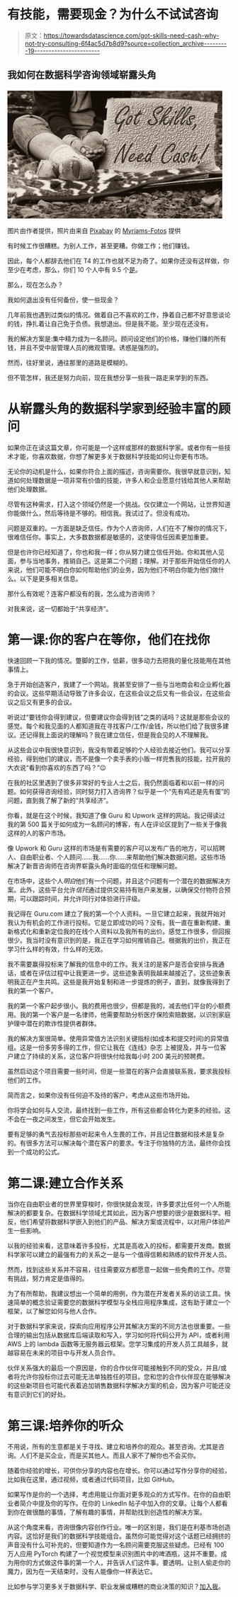 # 有技能，需要现金？为什么不试试咨询

> 原文：<https://towardsdatascience.com/got-skills-need-cash-why-not-try-consulting-6f4ac5d7b8d9?source=collection_archive---------19----------------------->

## 我如何在数据科学咨询领域崭露头角

![](img/b9c414171acd62f5a88970f59c11be28.png)

图片由作者提供，照片由来自 [Pixabay](https://pixabay.com/?utm_source=link-attribution&utm_medium=referral&utm_campaign=image&utm_content=5559310) 的 [Myriams-Fotos](https://pixabay.com/users/myriams-fotos-1627417/?utm_source=link-attribution&utm_medium=referral&utm_campaign=image&utm_content=5559310) 提供

有时候工作很糟糕。为别人工作，甚至更糟。你做工作；他们赚钱。

因此，每个人都辞去他们在 T4 的工作也就不足为奇了。如果你还没有这样做，你至少在考虑，那么，你们 10 个人中有 9.5 个[是](https://www.businessinsider.com/labor-shortage-workers-quitting-quit-job-pandemic-covid-survey-monster-2021-7#:~:text=95%25%20of%20workers%20are%20thinking,is%20the%20number%20one%20reason&text=Ninety%2Dfive%20percent%20of%20workers,in%20a%20Monster.com%20survey.)。

那么，现在怎么办？

我如何退出没有任何备份，使一些现金？

几年前我也遇到过类似的情况。做着自己不喜欢的工作，挣着自己都不好意思谈论的钱，挣扎着让自己免于负债。我想退出。但是我不能。至少现在还没有。

我的解决方案是:集中精力成为一名顾问。顾问设定他们的价格，赚他们赚的所有钱，并且不受中层管理人员的微观管理。诱惑是强烈的。

然而，往好里说，通往那里的道路是模糊的。

但不管怎样，我还是努力向前，现在我想分享一些我一路走来学到的东西。

# 从崭露头角的数据科学家到经验丰富的顾问

如果你正在读这篇文章，你可能是一个这样或那样的数据科学家。或者你有一些技术才能，你喜欢数据，你想了解更多关于数据科学技能如何让你更有市场。

无论你的动机是什么，如果你符合上面的描述，咨询需要你。我很早就意识到，知道如何处理数据是一项非常有价值的技能，许多人和企业愿意付钱给其他人来帮助他们处理数据。

尽管有这种需求，打入这个领域仍然是一个挑战。仅仅建立一个网站，让世界知道你能做什么，然后等待是不够的。相信我。我试过了。但没有成功。

问题是双重的。一方面是缺乏信任。作为个人咨询师，人们在不了解你的情况下，很难信任你。事实上，大多数数据都是敏感的，这使得信任因素更加重要。

但是也许你已经知道了，你也和我一样；你从努力建立信任开始。你和其他人见面，参与当地事务，推销自己。这是第二个问题；理解。对于那些开始信任你的人来说，他们可能不明白你如何帮助他们的业务，因为他们不明白你能为他们做什么。以下是更多相关信息。

那什么有效呢？连客户都没有的我，怎么成为咨询师？

对我来说，这一切都始于“共享经济”。

# 第一课:你的客户在等你，他们在找你

快速回顾一下我的情况。蹩脚的工作，低薪，很多动力去把我的量化技能用在其他事情上。

急于开始创造客户，我建了一个网站。我甚至安排了一些与当地商会和企业孵化器的会议。这些早期活动导致了许多会议，在这些会议之后又有一些会议，在这些会议之后又有更多的会议。

听说过“要钱你会得到建议，但要建议你会得到钱”之类的话吗？这就是那些会议的感觉。每个和我见面的人都知道我在寻找客户/工作/金钱，所以他们给了我很多建议。还记得我上面说的理解吗？我在建立信任，但是我会见的人不理解我。

从这些会议中我很快意识到，我没有带着足够的个人经验去接近他们。我可以分享经验，得到他们的建议，而不是像一个卖手表的小贩一样兜售我的技能，拉开我的大衣说“看到你喜欢的东西了吗？”😉

在我的社区里遇到了很多非常好的专业人士之后，我仍然面临着和以前一样的问题。如何获得咨询经验，同时努力打入咨询界？似乎是一个“先有鸡还是先有蛋”的问题，直到我了解了新的“共享经济”。

你看，就是在这个时候，我知道了像 Guru 和 Upwork 这样的网站。我记得读过我的第 500 篇关于如何成为一名顾问的博客，有人在评论区提到了一些关于像我这样的人的客户市场。

像 Upwork 和 Guru 这样的市场是有需要的客户可以发布广告的地方，可以招聘人、自由职业者、个人顾问……我……你……来帮助他们解决数据问题。这些市场解决了新晋咨询师在咨询界崭露头角时面临的信任和理解问题。

在市场中，这些个人*明白*他们有一个问题，并且这个问题有一个潜在的数据解决方案。此外，这些平台允许*信托*通过提供交易持有账户来发展，以确保交付物符合预期，可以跟踪时间，并允许同行对体验进行评级。

我记得在 Guru.com 建立了我的第一个个人资料。一旦它建立起来，我就开始对我认为有机会的工作进行投标。它是立即成功的吗？没有。我一直在重新构建、重新格式化和重新定位我的在线个人资料以及我所有的出价。感觉工作很多，但回报很少。我当时没有意识到的是，我正在学习如何推销自己。根据我的出价，我正在学习什么样的有效，什么样的无效。

我不需要赢得投标来了解我的信息中的工作。我关注的是客户是否会安排与我通话，或者在评估过程中让我更进一步。这些迹象表明我越来越接近了。这些迹象表明我正在产生共鸣。这些是我开始复制和进一步提炼的例子，直到，就像我得到了我的第一个客户。

我的第一个客户起步很小。我的费用也很少，但都是我的，减去他们平台的小额费用。我的第一个客户是一名律师，他需要帮助分析医疗保险索赔数据，以识别家庭护理中潜在的欺诈性提供者群体。

我的解决方案很简单。使用异常值方法识别关键指标(如成本和提交时间)的异常值组。这是一份多劳多得的工作，但它让我在《连线》杂志 上被提及，并与一位客户建立了持续的关系，这位客户将很快付给我每小时 200 美元的预聘费。

虽然启动这个项目需要一些时间，但是一些潜在的客户会直接联系我，要求我投标他们的工作。

简而言之，如果你没有任何迫不及待的客户，考虑从这些市场开始。

你将学会如何与人交流，最终找到一些工作，所有这些都会转化为更多的经验。这不会在一夜之间发生，但它会开始发生。

要有足够的勇气去投标那些听起来令人生畏的工作，并且记住数据和技术是复杂的。有很多方法可以解决每个潜在客户的要求。专注于你独特的方法，最终你会找到一个成功的公式。

# **第二课:建立合作关系**

当你在自由职业者的世界里穿梭时，你很快就会发现，许多要求比任何一个人所能解决的都要复杂。在数据科学领域尤其如此，因为客户想要的很少是数据科学。相反，他们希望将数据科学嵌入到他们的产品、解决方案或流程中，以对用户体验产生一些影响。

以我的经验来看，这意味着许多投标，尤其是高收入的投标，都需要开发商。数据科学家可以建立的最强有力的关系之一是与一个值得信赖和熟练的软件开发人员。

然而，找到这些关系并不容易，往往需要双方都愿意一起做一些免费的工作。尽管有挑战，努力肯定是值得的。

为了有所帮助，我建议想出一个简单的用例，作为潜在开发者关系的访谈工具。快速简单的概念验证需要您的数据科学模型与全栈应用程序集成，这有助于建立一个框架，以了解您如何与他人合作。

对于数据科学家来说，探索向应用程序公开其解决方案的不同方法也很重要。一些合理的输出包括从数据库后端读取和写入，学习如何将代码公开为 API，或者利用 AWS 上的 lambda 函数等无服务器云框架。您学习集成的开发人员工具越多，就越容易在未来的项目中与开发人员合作。

伙伴关系强大的最后一个原因是，你的合作伙伴可能接触到不同的受众，并且/或者将允许你投标你过去可能无法单独胜任的项目。您和您的合作伙伴现在能够解决的这些新项目也可能代表着追加销售数据科学解决方案的机会，因为客户可能还没有意识到它们的好处。

# **第三课:培养你的听众**

不用说，所有的生意都是关于寻找、建立和培养你的观众。甚至咨询。尤其是咨询。人们不是买企业，而是买其他人。而且人家不了解你也不会买你。

随着你经验的增长，可供你分享的内容也在增长。你可以通过写作分享你的经验，比如我在这里，通过视频，或者通过代码项目，比如 GitHub。

如果写作是你的一个选择，考虑用能让你面对更多观众的方式写作。在你的自由职业者简介中提及你的写作。在你的 LinkedIn 帖子中加入你的文章。让每个人都看到你在做很酷的事情，了解有趣的事情，并帮助找到创造性的解决方案。

从这个角度来看，咨询很像内容创作行业。唯一的区别是，我们是在利基市场创造内容。这恰好是我们的数据科学技能组合。虽然你可能觉得对这个话题已经拥挤的声音没有什么可补充的，但要知道作为一名顾问需要克服这些疑虑。已经有 100 万人应用 PyTorch 构建了一个视觉模型来识别图片中的啤酒瓶，这并不重要。成为用你的方式做这件事的第一个人，并告诉人们这件事。要透明。让别人偷走你的魔力，因为在一天结束时，没有人能像你一样表达它。

比如参与学习更多关于数据科学、职业发展或糟糕的商业决策的知识？[加入我](https://www.facebook.com/groups/thinkdatascience)。